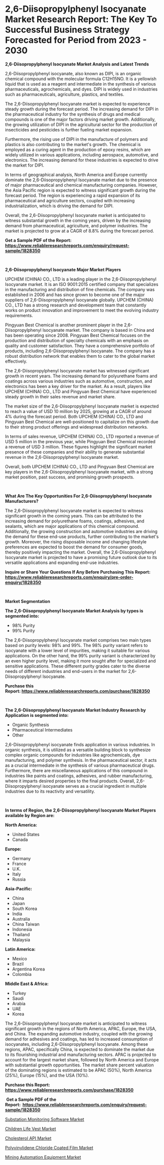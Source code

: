 <p><h1>2,6-Diisopropylphenyl Isocyanate Market Research Report: The Key To Successful Business Strategy Forecasted for Period from 2023 - 2030</h1></p><p><strong>2,6-Diisopropylphenyl Isocyanate Market Analysis and Latest Trends</strong></p>
<p><p>2,6-Diisopropylphenyl isocyanate, also known as DIPI, is an organic chemical compound with the molecular formula C12H15NO. It is a yellowish liquid that is used as a reagent and intermediate in the synthesis of various pharmaceuticals, agrochemicals, and dyes. DIPI is widely used in industries such as pharmaceuticals, agriculture, plastics, and textiles.</p><p>The 2,6-Diisopropylphenyl Isocyanate market is expected to experience steady growth during the forecast period. The increasing demand for DIPI in the pharmaceutical industry for the synthesis of drugs and medical compounds is one of the major factors driving market growth. Additionally, the growing utilization of DIPI in the agricultural sector for the production of insecticides and pesticides is further fueling market expansion.</p><p>Furthermore, the rising use of DIPI in the manufacture of polymers and plastics is also contributing to the market's growth. The chemical is employed as a curing agent in the production of epoxy resins, which are widely utilized in various applications, including aerospace, automotive, and electronics. The increasing demand for these industries is expected to drive the market for DIPI.</p><p>In terms of geographical analysis, North America and Europe currently dominate the 2,6-Diisopropylphenyl Isocyanate market due to the presence of major pharmaceutical and chemical manufacturing companies. However, the Asia Pacific region is expected to witness significant growth during the forecast period. The region is experiencing a rapid expansion of its pharmaceutical and agriculture sectors, coupled with increasing industrialization, which is driving the demand for DIPI.</p><p>Overall, the 2,6-Diisopropylphenyl Isocyanate market is anticipated to witness substantial growth in the coming years, driven by the increasing demand from pharmaceutical, agriculture, and polymer industries. The market is projected to grow at a CAGR of 8.8% during the forecast period.</p></p>
<p><strong>Get a Sample PDF of the Report:&nbsp; <a href="https://www.reliableresearchreports.com/enquiry/request-sample/1828350">https://www.reliableresearchreports.com/enquiry/request-sample/1828350</a></strong></p>
<p>&nbsp;</p>
<p><strong>2,6-Diisopropylphenyl Isocyanate Major Market Players</strong></p>
<p><p>UPCHEM (CHINA) CO., LTD is a leading player in the 2,6-Diisopropylphenyl Isocyanate market. It is an ISO 9001:2015 certified company that specializes in the manufacturing and distribution of fine chemicals. The company was established in 2006 and has since grown to become one of the major suppliers of 2,6-Diisopropylphenyl Isocyanate globally. UPCHEM (CHINA) CO., LTD has a strong research and development team that constantly works on product innovation and improvement to meet the evolving industry requirements.</p><p>Pingyuan Best Chemical is another prominent player in the 2,6-Diisopropylphenyl Isocyanate market. The company is based in China and has been operating since 2008. Pingyuan Best Chemical focuses on the production and distribution of specialty chemicals with an emphasis on quality and customer satisfaction. They have a comprehensive portfolio of products, including 2,6-Diisopropylphenyl Isocyanate. The company has a robust distribution network that enables them to cater to the global market effectively.</p><p>The 2,6-Diisopropylphenyl Isocyanate market has witnessed significant growth in recent years. The increasing demand for polyurethane foams and coatings across various industries such as automotive, construction, and electronics has been a key driver for the market. As a result, players like UPCHEM (CHINA) CO., LTD and Pingyuan Best Chemical have experienced steady growth in their sales revenue and market share.</p><p>The market size of the 2,6-Diisopropylphenyl Isocyanate market is expected to reach a value of USD 10 million by 2025, growing at a CAGR of around 4% during the forecast period. Both UPCHEM (CHINA) CO., LTD and Pingyuan Best Chemical are well-positioned to capitalize on this growth due to their strong product offerings and widespread distribution networks.</p><p>In terms of sales revenue, UPCHEM (CHINA) CO., LTD reported a revenue of USD 5 million in the previous year, while Pingyuan Best Chemical recorded a revenue of USD 3 million. These figures highlight the significant market presence of these companies and their ability to generate substantial revenue in the 2,6-Diisopropylphenyl Isocyanate market.</p><p>Overall, both UPCHEM (CHINA) CO., LTD and Pingyuan Best Chemical are key players in the 2,6-Diisopropylphenyl Isocyanate market, with a strong market position, past success, and promising growth prospects.</p></p>
<p>&nbsp;</p>
<p><strong>What Are The Key Opportunities For 2,6-Diisopropylphenyl Isocyanate Manufacturers?</strong></p>
<p><p>The 2,6-Diisopropylphenyl Isocyanate market is expected to witness significant growth in the coming years. This can be attributed to the increasing demand for polyurethane foams, coatings, adhesives, and sealants, which are major applications of this chemical compound. Additionally, the growing construction and automotive industries are driving the demand for these end-use products, further contributing to the market's growth. Moreover, the rising disposable income and changing lifestyle preferences are expected to boost the demand for consumer goods, thereby positively impacting the market. Overall, the 2,6-Diisopropylphenyl Isocyanate market is projected to have a promising future outlook due to its versatile applications and expanding end-use industries.</p></p>
<p><strong>Inquire or Share Your Questions If Any Before Purchasing This Report: <a href="https://www.reliableresearchreports.com/enquiry/pre-order-enquiry/1828350">https://www.reliableresearchreports.com/enquiry/pre-order-enquiry/1828350</a></strong></p>
<p>&nbsp;</p>
<p><strong>Market Segmentation</strong></p>
<p><strong>The 2,6-Diisopropylphenyl Isocyanate Market Analysis by types is segmented into:</strong></p>
<p><ul><li>98% Purity</li><li>99% Purity</li></ul></p>
<p><p>The 2,6-Diisopropylphenyl Isocyanate market comprises two main types based on purity levels: 98% and 99%. The 98% purity variant refers to isocyanate with a lower level of impurities, making it suitable for various applications. On the other hand, the 99% purity variant is characterized by an even higher purity level, making it more sought after for specialized and sensitive applications. These different purity grades cater to the diverse needs of different industries and end-users in the market for 2,6-Diisopropylphenyl Isocyanate.</p></p>
<p><strong>Purchase this Report:&nbsp;<a href="https://www.reliableresearchreports.com/purchase/1828350">https://www.reliableresearchreports.com/purchase/1828350</a></strong></p>
<p>&nbsp;</p>
<p><strong>The 2,6-Diisopropylphenyl Isocyanate Market Industry Research by Application is segmented into:</strong></p>
<p><ul><li>Organic Synthesis</li><li>Pharmaceutical Intermediates</li><li>Other</li></ul></p>
<p><p>2,6-Diisopropylphenyl isocyanate finds application in various industries. In organic synthesis, it is utilized as a versatile building block to synthesize complex organic compounds for industries like agrochemicals, dye manufacturing, and polymer synthesis. In the pharmaceutical sector, it acts as a crucial intermediate in the synthesis of various pharmaceutical drugs. Furthermore, there are miscellaneous applications of this compound in industries like paints and coatings, adhesives, and rubber manufacturing, where it imparts desired properties to the final products. Overall, 2,6-Diisopropylphenyl isocyanate serves as a crucial ingredient in multiple industries due to its reactivity and versatility.</p></p>
<p>&nbsp;</p>
<p><strong>In terms of Region, the 2,6-Diisopropylphenyl Isocyanate Market Players available by Region are:</strong></p>
<p>
    <p> <strong> North America: </strong>
        <ul>
            <li>United States</li>
            <li>Canada</li>
        </ul>
        </p> 
    <p> <strong> Europe: </strong>
        <ul>
            <li>Germany</li>
            <li>France</li>
            <li>U.K.</li>
            <li>Italy</li>
            <li>Russia</li>
        </ul>
        </p> 
    <p> <strong> Asia-Pacific: </strong>
        <ul>
            <li>China</li>
            <li>Japan</li>
            <li>South Korea</li>
            <li>India</li>
            <li>Australia</li>
            <li>China Taiwan</li>
            <li>Indonesia</li>
            <li>Thailand</li>
            <li>Malaysia</li>
        </ul>
        </p> 
    <p> <strong> Latin America: </strong>
        <ul>
            <li>Mexico</li>
            <li>Brazil</li>
            <li>Argentina Korea</li>
            <li>Colombia</li>
        </ul>
        </p> 
    <p> <strong> Middle East & Africa: </strong>
        <ul>
            <li>Turkey</li>
            <li>Saudi</li>
            <li>Arabia</li>
            <li>UAE</li>
            <li>Korea</li>
        </ul>
    </p>
    </p>
<p><p>The 2,6-Diisopropylphenyl Isocyanate market is anticipated to witness significant growth in the regions of North America, APAC, Europe, the USA, and China. The expanding automotive industry, coupled with the growing demand for adhesives and coatings, has led to increased consumption of isocyanates, including 2,6-Diisopropylphenyl Isocyanate. Among these regions, APAC, specifically China, is expected to dominate the market due to its flourishing industrial and manufacturing sectors. APAC is projected to account for the largest market share, followed by North America and Europe with substantial growth opportunities. The market share percent valuation of the dominating regions is estimated to be APAC (50%), North America (25%), Europe (15%), and the USA (10%).</p></p>
<p><strong>Purchase this Report: <a href="https://www.reliableresearchreports.com/purchase/1828350">https://www.reliableresearchreports.com/purchase/1828350</a></strong></p>
<p>&nbsp;<strong>Get a Sample PDF of the Report:&nbsp;&nbsp;<a href="https://www.reliableresearchreports.com/enquiry/request-sample/1828350">https://www.reliableresearchreports.com/enquiry/request-sample/1828350</a></strong></p>
<p><strong></strong></p>
<p><p><a href="https://medium.com/@ssantosh15121999/substation-monitoring-software-market-trends-and-market-analysis-forecasted-for-period-2023-2030-ba6d5684878c">Substation Monitoring Software Market</a></p><p><a href="https://www.linkedin.com/pulse/decoding-children-life-vest-market-deep-dive-latest-trends/">Children Life Vest Market</a></p><p><a href="https://github.com/dziulagalemab/Market-Research-Report-List-1/blob/main/cholesterol-api-market.md">Cholesterol API Market</a></p><p><a href="https://github.com/abbypearson7765/Market-Research-Report-List-1/blob/main/polyvinylidene-chloride-coated-film-market.md">Polyvinylidene Chloride Coated Film Market</a></p><p><a href="https://medium.com/@sk99912151/mining-automation-equipment-market-insights-into-market-cagr-market-trends-and-growth-strategies-116f431f773d">Mining Automation Equipment Market</a></p></p>